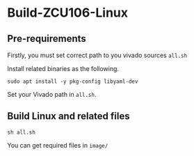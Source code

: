 # Build-ZCU106-Linux

## Pre-requirements

Firstly, you must set correct path to you vivado sources `all.sh`

Install related binaries as the following.

```
sudo apt install -y pkg-config libyaml-dev
```

Set your Vivado path in `all.sh`.

## Build Linux and related files

```
sh all.sh
```

You can get required files in `image/`

